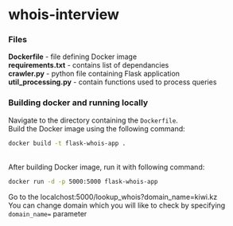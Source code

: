 # whois-interview

### Files
<b>Dockerfile</b> - file defining Docker image <br>
<b>requirements.txt</b> - contains list of dependancies <br>
<b>crawler.py</b> - python file containing Flask application <br>
<b>util_processing.py</b> - contain functions used to process queries <br>

### Building docker and running locally
Navigate to the directory containing the `Dockerfile`. <br>
Build the Docker image using the following command:<br>
```sh
docker build -t flask-whois-app .
```
<br>After building Docker image, run it with following command:
```sh
docker run -d -p 5000:5000 flask-whois-app
```
Go to the localchost:5000/lookup_whois?domain_name=kiwi.kz <br>
You can change domain which you will like to check by specifying `domain_name=` parameter


